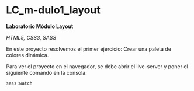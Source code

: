 # LC_m-dulo1_layout

**Laboratorio Módulo Layout**

_HTML5, CSS3, SASS_

En este proyecto resolvemos el primer ejercicio: Crear una paleta de colores dinámica.

Para ver el proyecto en el navegador, se debe abrir el live-server y poner el siguiente comando en la consola:

`sass:watch`
